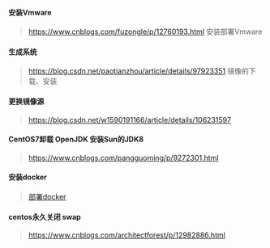 #### 安装Vmware

>https://www.cnblogs.com/fuzongle/p/12760193.html      安装部署Vmware

#### 生成系统

>https://blog.csdn.net/paotianzhou/article/details/97923351   镜像的下载、安装

#### 更换镜像源

>https://blog.csdn.net/w1590191166/article/details/106231597

#### CentOS7卸载 OpenJDK 安装Sun的JDK8

>https://www.cnblogs.com/pangguoming/p/9272301.html  

#### 安装docker

>[部署docker](./docker/docker.md####部署docker)

#### centos永久关闭 swap

>https://www.cnblogs.com/architectforest/p/12982886.html

